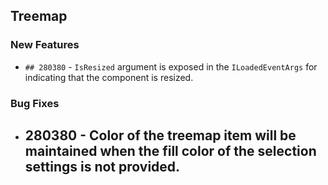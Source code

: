 ##  Treemap

###    New Features

- `## 280380` - `IsResized` argument is exposed in the `ILoadedEventArgs` for indicating that the component is resized.

###    Bug Fixes

- ## 280380 - Color of the treemap item will be maintained when the fill color of the selection settings is not provided.
